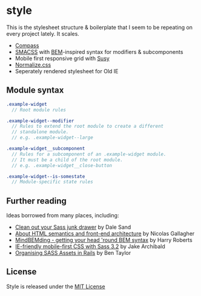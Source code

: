 # style

This is the stylesheet structure & boilerplate that I seem to be repeating on every project lately. It scales.

- [Compass](http://compass-style.org/)
- [SMACSS](http://smacss.com/) with [BEM](http://bem.info/method/)-inspired syntax for modifiers & subcomponents
- Mobile first responsive grid with [Susy](http://susy.oddbird.net/)
- [Normalize.css](http://necolas.github.com/normalize.css/)
- Seperately rendered stylesheet for Old IE

## Module syntax
```sass
.example-widget
  // Root module rules

.example-widget--modifier
  // Rules to extend the root module to create a different
  // standalone module.
  // e.g. .example-widget--large

.example-widget__subcomponent
  // Rules for a subcomponent of an .example-widget module.
  // It must be a child of the root module.
  // e.g. .example-widget__close-button

.example-widget--is-somestate
  // Module-specific state rules
```

## Further reading

Ideas borrowed from many places, including:
- [Clean out your Sass junk drawer](http://gist.io/4436524) by Dale Sand
- [About HTML semantics and front-end architecture](http://nicolasgallagher.com/about-html-semantics-front-end-architecture/) by Nicolas Gallagher
- [MindBEMding - getting your head 'round BEM syntax](http://csswizardry.com/2013/01/mindbemding-getting-your-head-round-bem-syntax/) by Harry Roberts
- [IE-friendly mobile-first CSS with Sass 3.2](http://jakearchibald.github.com/sass-ie/) by Jake Archibald
- [Organising SASS Assets in Rails](https://coderwall.com/p/bqxhxg) by Ben Taylor

## License
Style is released under the [MIT License](http://ben.mit-license.org/)

